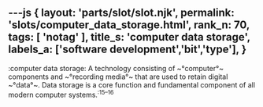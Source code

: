---js
{
  layout: 'parts/slot/slot.njk',
  permalink: 'slots/computer_data_storage.html',
  rank_n: 70,
  tags: [ 'notag' ],
  title_s: 'computer data storage',
  labels_a: ['software development','bit','type'],
}
---
:computer data storage:
A technology consisting of ~°computer°~ components and ~°recording media°~ that are used to retain digital ~°data°~. Data storage is a core function and fundamental component of all modern computer systems.<sup class="reference" style="white-space:nowrap;">:15–16</sup>
